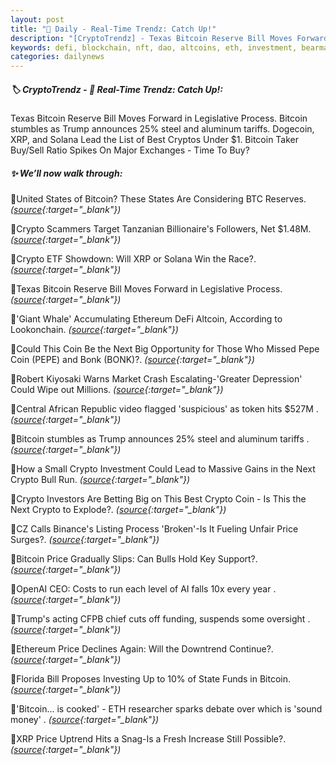 ```yaml
---
layout: post
title: "🌅 Daily - Real-Time Trendz: Catch Up!"
description: "[CryptoTrendz] - Texas Bitcoin Reserve Bill Moves Forward in Legislative Process. Bitcoin stumbles as Trump announces 25% steel and aluminum tariffs. Dogecoin, XRP, and Solana Lead the List of Best Cryptos Under $1. Bitcoin Taker Buy/Sell Ratio Spikes On Major Exchanges - Time To Buy?"
keywords: defi, blockchain, nft, dao, altcoins, eth, investment, bearmarket, bitcoin, assets
categories: dailynews
---
```


##### 🏷️  CryptoTrendz - 📌 *Real-Time Trendz: Catch Up!:*

Texas Bitcoin Reserve Bill Moves Forward in Legislative Process. Bitcoin stumbles as Trump announces 25% steel and aluminum tariffs. Dogecoin, XRP, and Solana Lead the List of Best Cryptos Under $1. Bitcoin Taker Buy/Sell Ratio Spikes On Major Exchanges - Time To Buy?

##### ✨ *We’ll now walk through:*


🔹United States of Bitcoin? These States Are Considering BTC Reserves. *([source](https://s.avyag.com/k77i){:target="_blank"})*

🔹Crypto Scammers Target Tanzanian Billionaire's Followers, Net $1.48M. *([source](https://s.avyag.com/71k9){:target="_blank"})*

🔹Crypto ETF Showdown: Will XRP or Solana Win the Race?. *([source](https://s.avyag.com/54eg){:target="_blank"})*

🔹Texas Bitcoin Reserve Bill Moves Forward in Legislative Process. *([source](https://s.avyag.com/u4f3){:target="_blank"})*

🔹'Giant Whale' Accumulating Ethereum DeFi Altcoin, According to Lookonchain. *([source](https://s.avyag.com/7irc){:target="_blank"})*

🔹Could This Coin Be the Next Big Opportunity for Those Who Missed Pepe Coin (PEPE) and Bonk (BONK)?. *([source](https://s.avyag.com/ggvc){:target="_blank"})*

🔹Robert Kiyosaki Warns Market Crash Escalating-'Greater Depression' Could Wipe out Millions. *([source](https://s.avyag.com/4rcu){:target="_blank"})*

🔹Central African Republic video flagged 'suspicious' as token hits $527M . *([source](https://s.avyag.com/74sd){:target="_blank"})*

🔹Bitcoin stumbles as Trump announces 25% steel and aluminum tariffs . *([source](https://s.avyag.com/gi8t){:target="_blank"})*

🔹How a Small Crypto Investment Could Lead to Massive Gains in the Next Crypto Bull Run. *([source](https://s.avyag.com/jy2o){:target="_blank"})*

🔹Crypto Investors Are Betting Big on This Best Crypto Coin - Is This the Next Crypto to Explode?. *([source](https://s.avyag.com/c03r){:target="_blank"})*

🔹CZ Calls Binance's Listing Process 'Broken'-Is It Fueling Unfair Price Surges?. *([source](https://s.avyag.com/fnwo){:target="_blank"})*

🔹Bitcoin Price Gradually Slips: Can Bulls Hold Key Support?. *([source](https://s.avyag.com/jmr8){:target="_blank"})*

🔹OpenAI CEO: Costs to run each level of AI falls 10x every year . *([source](https://s.avyag.com/5me7){:target="_blank"})*

🔹Trump's acting CFPB chief cuts off funding, suspends some oversight . *([source](https://s.avyag.com/o6a6){:target="_blank"})*

🔹Ethereum Price Declines Again: Will the Downtrend Continue?. *([source](https://s.avyag.com/dney){:target="_blank"})*

🔹Florida Bill Proposes Investing Up to 10% of State Funds in Bitcoin. *([source](https://s.avyag.com/4t6o){:target="_blank"})*

🔹'Bitcoin... is cooked' - ETH researcher sparks debate over which is 'sound money' . *([source](https://s.avyag.com/46pq){:target="_blank"})*

🔹XRP Price Uptrend Hits a Snag-Is a Fresh Increase Still Possible?. *([source](https://s.avyag.com/asy1){:target="_blank"})*
